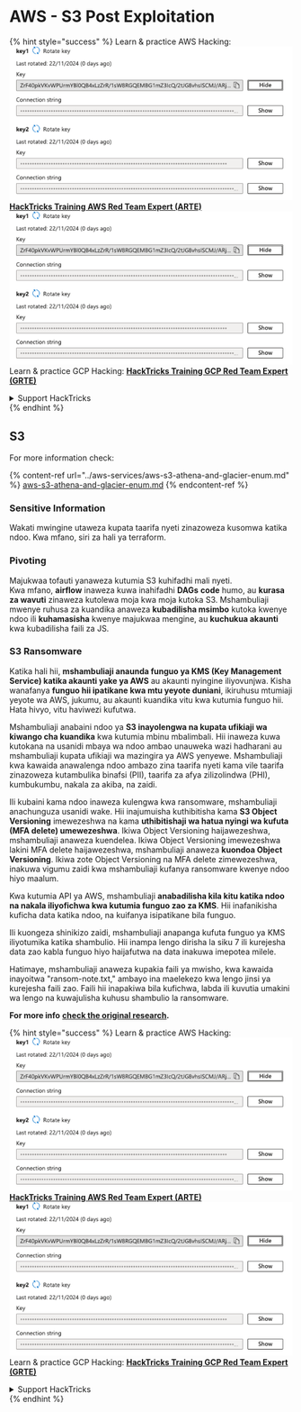 # AWS - S3 Post Exploitation

{% hint style="success" %}
Learn & practice AWS Hacking:<img src="/.gitbook/assets/image.png" alt="" data-size="line">[**HackTricks Training AWS Red Team Expert (ARTE)**](https://training.hacktricks.xyz/courses/arte)<img src="/.gitbook/assets/image.png" alt="" data-size="line">\
Learn & practice GCP Hacking: <img src="/.gitbook/assets/image (2).png" alt="" data-size="line">[**HackTricks Training GCP Red Team Expert (GRTE)**<img src="/.gitbook/assets/image (2).png" alt="" data-size="line">](https://training.hacktricks.xyz/courses/grte)

<details>

<summary>Support HackTricks</summary>

* Check the [**subscription plans**](https://github.com/sponsors/carlospolop)!
* **Join the** 💬 [**Discord group**](https://discord.gg/hRep4RUj7f) or the [**telegram group**](https://t.me/peass) or **follow** us on **Twitter** 🐦 [**@hacktricks\_live**](https://twitter.com/hacktricks\_live)**.**
* **Share hacking tricks by submitting PRs to the** [**HackTricks**](https://github.com/carlospolop/hacktricks) and [**HackTricks Cloud**](https://github.com/carlospolop/hacktricks-cloud) github repos.

</details>
{% endhint %}

## S3

For more information check:

{% content-ref url="../aws-services/aws-s3-athena-and-glacier-enum.md" %}
[aws-s3-athena-and-glacier-enum.md](../aws-services/aws-s3-athena-and-glacier-enum.md)
{% endcontent-ref %}

### Sensitive Information

Wakati mwingine utaweza kupata taarifa nyeti zinazoweza kusomwa katika ndoo. Kwa mfano, siri za hali ya terraform.

### Pivoting

Majukwaa tofauti yanaweza kutumia S3 kuhifadhi mali nyeti.\
Kwa mfano, **airflow** inaweza kuwa inahifadhi **DAGs** **code** humo, au **kurasa za wavuti** zinaweza kutolewa moja kwa moja kutoka S3. Mshambuliaji mwenye ruhusa za kuandika anaweza **kubadilisha msimbo** kutoka kwenye ndoo ili **kuhamasisha** kwenye majukwaa mengine, au **kuchukua akaunti** kwa kubadilisha faili za JS.

### S3 Ransomware

Katika hali hii, **mshambuliaji anaunda funguo ya KMS (Key Management Service) katika akaunti yake ya AWS** au akaunti nyingine iliyovunjwa. Kisha wanafanya **funguo hii ipatikane kwa mtu yeyote duniani**, ikiruhusu mtumiaji yeyote wa AWS, jukumu, au akaunti kuandika vitu kwa kutumia funguo hii. Hata hivyo, vitu haviwezi kufutwa.

Mshambuliaji anabaini ndoo ya **S3 inayolengwa na kupata ufikiaji wa kiwango cha kuandika** kwa kutumia mbinu mbalimbali. Hii inaweza kuwa kutokana na usanidi mbaya wa ndoo ambao unauweka wazi hadharani au mshambuliaji kupata ufikiaji wa mazingira ya AWS yenyewe. Mshambuliaji kwa kawaida anawalenga ndoo ambazo zina taarifa nyeti kama vile taarifa zinazoweza kutambulika binafsi (PII), taarifa za afya zilizolindwa (PHI), kumbukumbu, nakala za akiba, na zaidi.

Ili kubaini kama ndoo inaweza kulengwa kwa ransomware, mshambuliaji anachunguza usanidi wake. Hii inajumuisha kuthibitisha kama **S3 Object Versioning** imewezeshwa na kama **uthibitishaji wa hatua nyingi wa kufuta (MFA delete) umewezeshwa**. Ikiwa Object Versioning haijawezeshwa, mshambuliaji anaweza kuendelea. Ikiwa Object Versioning imewezeshwa lakini MFA delete haijawezeshwa, mshambuliaji anaweza **kuondoa Object Versioning**. Ikiwa zote Object Versioning na MFA delete zimewezeshwa, inakuwa vigumu zaidi kwa mshambuliaji kufanya ransomware kwenye ndoo hiyo maalum.

Kwa kutumia API ya AWS, mshambuliaji **anabadilisha kila kitu katika ndoo na nakala iliyofichwa kwa kutumia funguo zao za KMS**. Hii inafanikisha kuficha data katika ndoo, na kuifanya isipatikane bila funguo.

Ili kuongeza shinikizo zaidi, mshambuliaji anapanga kufuta funguo ya KMS iliyotumika katika shambulio. Hii inampa lengo dirisha la siku 7 ili kurejesha data zao kabla funguo hiyo haijafutwa na data inakuwa imepotea milele.

Hatimaye, mshambuliaji anaweza kupakia faili ya mwisho, kwa kawaida inayoitwa "ransom-note.txt," ambayo ina maelekezo kwa lengo jinsi ya kurejesha faili zao. Faili hii inapakiwa bila kufichwa, labda ili kuvutia umakini wa lengo na kuwajulisha kuhusu shambulio la ransomware.

**For more info** [**check the original research**](https://rhinosecuritylabs.com/aws/s3-ransomware-part-1-attack-vector/)**.**

{% hint style="success" %}
Learn & practice AWS Hacking:<img src="/.gitbook/assets/image.png" alt="" data-size="line">[**HackTricks Training AWS Red Team Expert (ARTE)**](https://training.hacktricks.xyz/courses/arte)<img src="/.gitbook/assets/image.png" alt="" data-size="line">\
Learn & practice GCP Hacking: <img src="/.gitbook/assets/image (2).png" alt="" data-size="line">[**HackTricks Training GCP Red Team Expert (GRTE)**<img src="/.gitbook/assets/image (2).png" alt="" data-size="line">](https://training.hacktricks.xyz/courses/grte)

<details>

<summary>Support HackTricks</summary>

* Check the [**subscription plans**](https://github.com/sponsors/carlospolop)!
* **Join the** 💬 [**Discord group**](https://discord.gg/hRep4RUj7f) or the [**telegram group**](https://t.me/peass) or **follow** us on **Twitter** 🐦 [**@hacktricks\_live**](https://twitter.com/hacktricks\_live)**.**
* **Share hacking tricks by submitting PRs to the** [**HackTricks**](https://github.com/carlospolop/hacktricks) and [**HackTricks Cloud**](https://github.com/carlospolop/hacktricks-cloud) github repos.

</details>
{% endhint %}

